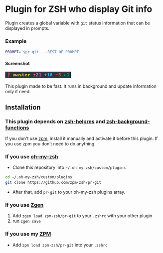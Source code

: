 # Plugin for ZSH who display Git info

Plugin creates a global variable with `git` status information that can be displayed in prompts.

### Example

```sh
PROMPT='$pr_git ...REST OF PROMPT'
```

#### Screenshot
![Screenshot](./image.png)

This plugin made to be fast. It runs in background and update information only if need.

## Installation

### This plugin depends on [zsh-helpres](https://github.com/zpm-zsh/helpers) and [zsh-background-functions](https://github.com/zpm-zsh/background-functions)

If you don't use [zpm](https://github.com/zpm-zsh/zpm), install it manually and activate it before this plugin. 
If you use zpm you don’t need to do anything

### If you use [oh-my-zsh](https://github.com/robbyrussell/oh-my-zsh)

* Clone this repository into `~/.oh-my-zsh/custom/plugins`
```sh
cd ~/.oh-my-zsh/custom/plugins
git clone https://github.com/zpm-zsh/pr-git
```
* After that, add `pr-git` to your oh-my-zsh plugins array.

### If you use [Zgen](https://github.com/tarjoilija/zgen)

1. Add `zgen load zpm-zsh/pr-git` to your `.zshrc` with your other plugin
2. run `zgen save`

### If you use my [ZPM](https://github.com/zpm-zsh/zpm)

* Add `zpm load zpm-zsh/pr-git` into your `.zshrc`